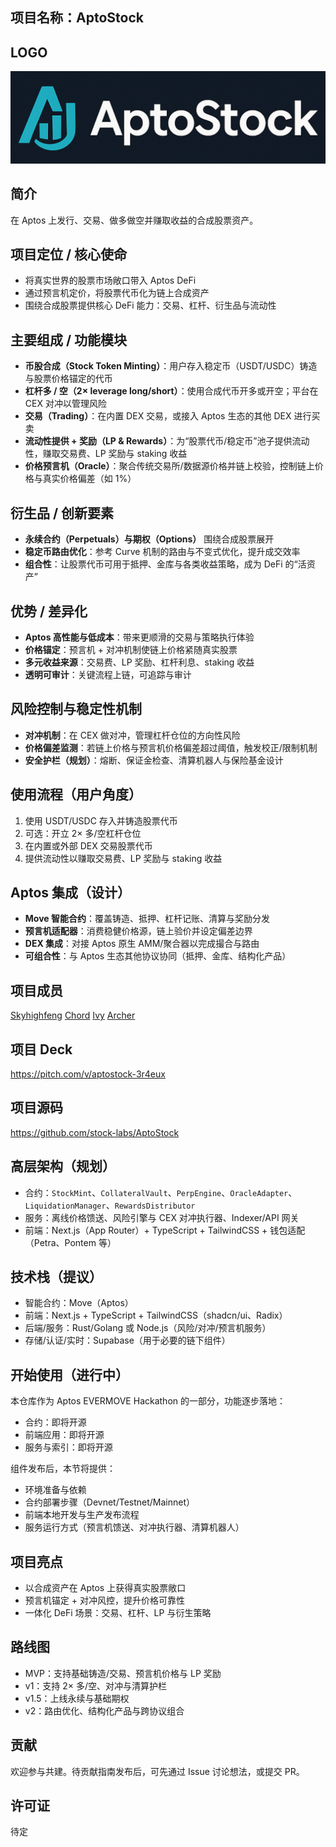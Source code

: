 ## 项目名称：AptoStock

## LOGO

![AptoStock Logo](logo.png)

## 简介

在 Aptos 上发行、交易、做多做空并赚取收益的合成股票资产。

## 项目定位 / 核心使命

- 将真实世界的股票市场敞口带入 Aptos DeFi
- 通过预言机定价，将股票代币化为链上合成资产
- 围绕合成股票提供核心 DeFi 能力：交易、杠杆、衍生品与流动性

## 主要组成 / 功能模块

- **币股合成（Stock Token Minting）**：用户存入稳定币（USDT/USDC）铸造与股票价格锚定的代币
- **杠杆多 / 空（2× leverage long/short）**：使用合成代币开多或开空；平台在 CEX 对冲以管理风险
- **交易（Trading）**：在内置 DEX 交易，或接入 Aptos 生态的其他 DEX 进行买卖
- **流动性提供 + 奖励（LP & Rewards）**：为“股票代币/稳定币”池子提供流动性，赚取交易费、LP 奖励与 staking 收益
- **价格预言机（Oracle）**：聚合传统交易所/数据源价格并链上校验，控制链上价格与真实价格偏差（如 1%）

## 衍生品 / 创新要素

- **永续合约（Perpetuals）与期权（Options）** 围绕合成股票展开
- **稳定币路由优化**：参考 Curve 机制的路由与不变式优化，提升成交效率
- **组合性**：让股票代币可用于抵押、金库与各类收益策略，成为 DeFi 的“活资产”

## 优势 / 差异化

- **Aptos 高性能与低成本**：带来更顺滑的交易与策略执行体验
- **价格锚定**：预言机 + 对冲机制使链上价格紧随真实股票
- **多元收益来源**：交易费、LP 奖励、杠杆利息、staking 收益
- **透明可审计**：关键流程上链，可追踪与审计

## 风险控制与稳定性机制

- **对冲机制**：在 CEX 做对冲，管理杠杆仓位的方向性风险
- **价格偏差监测**：若链上价格与预言机价格偏差超过阈值，触发校正/限制机制
- **安全护栏（规划）**：熔断、保证金检查、清算机器人与保险基金设计

## 使用流程（用户角度）

1. 使用 USDT/USDC 存入并铸造股票代币
2. 可选：开立 2× 多/空杠杆仓位
3. 在内置或外部 DEX 交易股票代币
4. 提供流动性以赚取交易费、LP 奖励与 staking 收益

## Aptos 集成（设计）

- **Move 智能合约**：覆盖铸造、抵押、杠杆记账、清算与奖励分发
- **预言机适配器**：消费稳健价格源，链上验价并设定偏差边界
- **DEX 集成**：对接 Aptos 原生 AMM/聚合器以完成撮合与路由
- **可组合性**：与 Aptos 生态其他协议协同（抵押、金库、结构化产品）

## 项目成员

[Skyhighfeng](https://github.com/skyh24/)
[Chord]()
[Ivy]()
[Archer]()

## 项目 Deck

https://pitch.com/v/aptostock-3r4eux

## 项目源码

https://github.com/stock-labs/AptoStock

## 高层架构（规划）

- 合约：`StockMint`、`CollateralVault`、`PerpEngine`、`OracleAdapter`、`LiquidationManager`、`RewardsDistributor`
- 服务：离线价格馈送、风险引擎与 CEX 对冲执行器、Indexer/API 网关
- 前端：Next.js（App Router）+ TypeScript + TailwindCSS + 钱包适配（Petra、Pontem 等）

## 技术栈（提议）

- 智能合约：Move（Aptos）
- 前端：Next.js + TypeScript + TailwindCSS（shadcn/ui、Radix）
- 后端/服务：Rust/Golang 或 Node.js（风险/对冲/预言机服务）
- 存储/认证/实时：Supabase（用于必要的链下组件）

## 开始使用（进行中）

本仓库作为 Aptos EVERMOVE Hackathon 的一部分，功能逐步落地：

- 合约：即将开源
- 前端应用：即将开源
- 服务与索引：即将开源

组件发布后，本节将提供：

- 环境准备与依赖
- 合约部署步骤（Devnet/Testnet/Mainnet）
- 前端本地开发与生产发布流程
- 服务运行方式（预言机馈送、对冲执行器、清算机器人）

## 项目亮点

- 以合成资产在 Aptos 上获得真实股票敞口
- 预言机锚定 + 对冲风控，提升价格可靠性
- 一体化 DeFi 场景：交易、杠杆、LP 与衍生策略

## 路线图

- MVP：支持基础铸造/交易、预言机价格与 LP 奖励
- v1：支持 2× 多/空、对冲与清算护栏
- v1.5：上线永续与基础期权
- v2：路由优化、结构化产品与跨协议组合

## 贡献

欢迎参与共建。待贡献指南发布后，可先通过 Issue 讨论想法，或提交 PR。

## 许可证

待定

